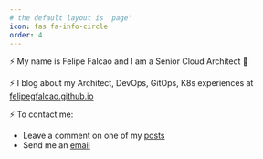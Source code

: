 ```yaml
---
# the default layout is 'page'
icon: fas fa-info-circle
order: 4
---
```


⚡ My name is Felipe Falcao and I am a Senior Cloud Architect 🚀

⚡ I blog about my Architect, DevOps, GitOps, K8s experiences at [felipegfalcao.github.io](https://felipegfalcao.github.io)

⚡ To contact me:

- Leave a comment on one of my [posts](https://felipegfalcao.github.io)
- Send me an [email](mailto:felipegfalcao.dev@gmail.com)
